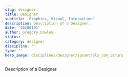 ```yaml
---
slug: designer
title: Designer
subtitle: 'Graphics, Visual, Interaction'
description: Description of a Designer.
date: '20200101'
author: Gregory Cowley
status: ''
category: designer
discipline: ''
type: ''
hero_image: disciplines/designer/spcontrols_com_ishurs
---
```


Description of a Designer.
